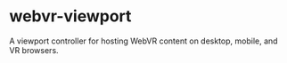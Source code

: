 # webvr-viewport
A viewport controller for hosting WebVR content on desktop, mobile, and VR browsers.
